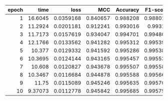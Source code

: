 |   epoch |     time |      loss |      MCC |   Accuracy |   F1-score |
|--------:|---------:|----------:|---------:|-----------:|-----------:|
|       1 | 16.6045  | 0.0359168 | 0.840657 |   0.988208 |   0.988015 |
|       2 | 11.2924  | 0.0201181 | 0.912241 |   0.993016 |   0.99314  |
|       3 | 11.7173  | 0.0157619 | 0.934047 |   0.994701 |   0.994805 |
|       4 | 12.1766  | 0.0133562 | 0.941282 |   0.995312 |   0.995393 |
|       5 | 10.377   | 0.0129332 | 0.941592 |   0.995286 |   0.995383 |
|       6 | 10.3695  | 0.0124144 | 0.943165 |   0.995457 |   0.995537 |
|       7 | 10.608   | 0.0120827 | 0.943678 |   0.995507 |   0.995583 |
|       8 | 10.3467  | 0.0116684 | 0.944878 |   0.995588 |   0.995667 |
|       9 | 11.75    | 0.0115089 | 0.945246 |   0.995635 |   0.995708 |
|      10 |  9.37073 | 0.0112778 | 0.945842 |   0.995685 |   0.995757 |